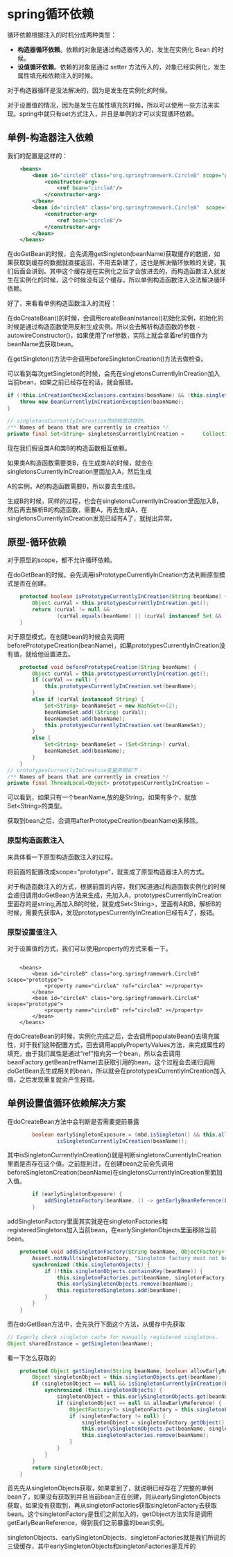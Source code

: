 # spring循环依赖

循环依赖根据注入的时机分成两种类型：

-  **构造器循环依赖**。依赖的对象是通过构造器传入的，发生在实例化 Bean 的时候。
-  **设值循环依赖**。依赖的对象是通过 setter 方法传入的，对象已经实例化，发生属性填充和依赖注入的时候。

对于构造器循环是没法解决的，因为是发生在实例化的时候。

对于设置值的情况，因为是发生在属性填充的时候，所以可以使用一些方法来实现。spring中就只有set方式注入，并且是单例的才可以实现循环依赖。

## 单例-构造器注入依赖

我们的配置是这样的：

```xml
	<beans>
		<bean id="circleB" class="org.springframework.CircleB" scope="prototype">
			<constructor-arg>
				<ref bean="circleA"/>
			</constructor-arg>
		</bean>
		<bean id="circleA" class="org.springframework.CircleA"  scope="prototype">
			<constructor-arg>
				<ref bean="circleB"/>
			</constructor-arg>
		</bean>
	</beans>
```

在doGetBean的时候，会先调用getSingleton(beanName)获取缓存的数据，如果获取到缓存的数据就直接返回，不用去新建了，这也是解决循环依赖的关键，我们后面会讲到。其中这个缓存是在实例化之后才会放进去的，而构造函数注入就发生在实例化的时候，这个时候没有这个缓存，所以单例构造函数注入没法解决循环依赖。

好了，来看看单例构造函数注入的流程：

在doCreateBean()的时候，会调用createBeanInstance()初始化实例，初始化的时候是通过构造函数使用反射生成实例。所以会去解析构造函数的参数 - autowireConstructor()，如果使用了ref参数，实际上就会拿着ref的值作为beanName去获取bean。

在getSingleton()方法中会调用beforeSingletonCreation()方法去做检查。

可以看到每次getSingleton的时候，会先在singletonsCurrentlyInCreation加入当前bean，如果之前已经存在的话，就会报错。

```java
if (!this.inCreationCheckExclusions.contains(beanName) && !this.singletonsCurrentlyInCreation.add(beanName)) {
	throw new BeanCurrentlyInCreationException(beanName);
}

// singletonsCurrentlyInCreation的结构是这样的。
/** Names of beans that are currently in creation */
private final Set<String> singletonsCurrentlyInCreation =      Collections.newSetFromMap(new ConcurrentHashMap<>(16));
```

现在我们假设类A和类B的构造函数相互依赖。

如果类A构造函数需要类B，在生成类A的时候，就会在singletonsCurrentlyInCreation里面加入A，然后生成

A的实例，A的构造函数需要B，所以要去生成B。

生成B的时候，同样的过程，也会在singletonsCurrentlyInCreation里面加入B，然后再去解析B的构造函数，需要A，再去生成A，在singletonsCurrentlyInCreation发现已经有A了，就抛出异常。

## 原型-循环依赖

对于原型的scope，都不允许循环依赖。

在doGetBean的时候，会先调用isPrototypeCurrentlyInCreation方法判断原型模式是否在创建。

```java
	protected boolean isPrototypeCurrentlyInCreation(String beanName) {
		Object curVal = this.prototypesCurrentlyInCreation.get();
		return (curVal != null &&
				(curVal.equals(beanName) || (curVal instanceof Set && ((Set<?>) curVal).contains(beanName))));
	}
```

对于原型模式，在创建bean的时候会先调用beforePrototypeCreation(beanName)，如果prototypesCurrentlyInCreation没有值，就给他设置进去。

```java
	protected void beforePrototypeCreation(String beanName) {
		Object curVal = this.prototypesCurrentlyInCreation.get();
		if (curVal == null) {
			this.prototypesCurrentlyInCreation.set(beanName);
		}
		else if (curVal instanceof String) {
			Set<String> beanNameSet = new HashSet<>(2);
			beanNameSet.add((String) curVal);
			beanNameSet.add(beanName);
			this.prototypesCurrentlyInCreation.set(beanNameSet);
		}
		else {
			Set<String> beanNameSet = (Set<String>) curVal;
			beanNameSet.add(beanName);
		}
	}
// prototypesCurrentlyInCreation变量声明如下：
/** Names of beans that are currently in creation */
private final ThreadLocal<Object> prototypesCurrentlyInCreation =      new NamedThreadLocal<>("Prototype beans currently in creation");
```

可以看到，如果只有一个beanName,放的是String，如果有多个，就放Set<String\>的类型。

获取到bean之后，会调用afterPrototypeCreation(beanName)来移除。

### 原型构造函数注入

来具体看一下原型构造函数注入的过程。

将前面的配置改成scope="prototype"，就变成了原型构造器注入的方式。

对于构造函数注入的方式，根据前面的内容，我们知道通过构造函数实例化的时候会递归调用doGetBean方法来生成，先加入A，prototypesCurrentlyInCreation里面存的是string,再加入B的时候，就变成Set<String\>，里面有A和B，解析B的时候，需要先获取A，发现prototypesCurrentlyInCreation已经有A了，报错。

### 原型设置值注入

对于设置值的方式，我们可以使用property的方式来看一下。

```

	<beans>
		<bean id="circleB" class="org.springframework.CircleB" scope="prototype">
			<property name="circleA" ref="circleA" ></property>
		</bean>
		<bean id="circleA" class="org.springframework.CircleA"  scope="prototype">
			<property name="circleB" ref="circleB" ></property>
		</bean>
	</beans>
```

在doCreateBean的时候，实例化完成之后，会去调用populateBean()去填充属性，对于我们这种配置方式，回去调用applyPropertyValues方法，来完成属性的填充，由于我们属性是通过“ref”指向另一个bean，所以会去调用beanFactory.getBean(refName)去获取引用的bean，这个过程会去递归调用doGetBean去生成相关的bean，所以就会在prototypesCurrentlyInCreation加入值，之后发现重复就会产生报错。

## 单例设置值循环依赖解决方案

在doCreateBean方法中会判断是否需要提前暴露

```java
		boolean earlySingletonExposure = (mbd.isSingleton() && this.allowCircularReferences &&
				isSingletonCurrentlyInCreation(beanName));
```

其中isSingletonCurrentlyInCreation()就是判断singletonsCurrentlyInCreation里面是否存在这个值。之前提到过，在创建bean之前会先调用beforeSingletonCreation(beanName)在singletonsCurrentlyInCreation里面加入值。

```java
		if (earlySingletonExposure) {
			addSingletonFactory(beanName, () -> getEarlyBeanReference(beanName, mbd, bean));
		}
```

addSingletonFactory里面其实就是在singletonFactories和registeredSingletons加入当前bean，在earlySingletonObjects里面移除当前bean。

```java
	protected void addSingletonFactory(String beanName, ObjectFactory<?> singletonFactory) {
		Assert.notNull(singletonFactory, "Singleton factory must not be null");
		synchronized (this.singletonObjects) {
			if (!this.singletonObjects.containsKey(beanName)) {
				this.singletonFactories.put(beanName, singletonFactory);
				this.earlySingletonObjects.remove(beanName);
				this.registeredSingletons.add(beanName);
			}
		}
	}
```

而在doGetBean方法中，会先执行下面这个方法，从缓存中先获取

```java
// Eagerly check singleton cache for manually registered singletons.	
Object sharedInstance = getSingleton(beanName);
```

看一下怎么获取的

```java
	protected Object getSingleton(String beanName, boolean allowEarlyReference) {
		Object singletonObject = this.singletonObjects.get(beanName);
		if (singletonObject == null && isSingletonCurrentlyInCreation(beanName)) {
			synchronized (this.singletonObjects) {
				singletonObject = this.earlySingletonObjects.get(beanName);
				if (singletonObject == null && allowEarlyReference) {
					ObjectFactory<?> singletonFactory = this.singletonFactories.get(beanName);
					if (singletonFactory != null) {
						singletonObject = singletonFactory.getObject();
						this.earlySingletonObjects.put(beanName, singletonObject);
						this.singletonFactories.remove(beanName);
					}
				}
			}
		}
		return singletonObject;
	}
```

首先先从singletonObjects获取，如果拿到了，就说明已经存在了完整的单例bean了，如果没有获取到并且当前bean正在创建，则从earlySingletonObjects获取，如果没有获取到，再从singletonFactories获取singletonFactory去获取bean。这个singletonFactory是我们之前加入的，getObject方法实际是调用getEarlyBeanReference，得到我们之前暴露的bean实例。

singletonObjects、earlySingletonObjects、singletonFactories就是我们所说的三级缓存，其中earlySingletonObjects和singletonFactories是互斥的